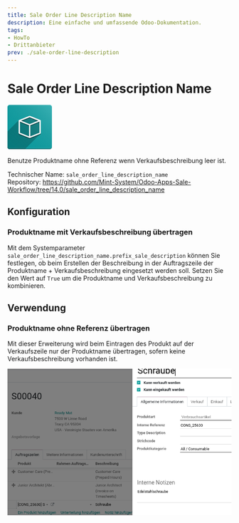 ```yaml
---
title: Sale Order Line Description Name
description: Eine einfache und umfassende Odoo-Dokumentation.
tags:
- HowTo
- Drittanbieter
prev: ./sale-order-line-description
---
```

# Sale Order Line Description Name
![icon_oms_box](assets/icon_oms_box.png)

 Benutze Produktname ohne Referenz wenn Verkaufsbeschreibung leer ist.

Technischer Name: `sale_order_line_description_name`\
Repository: <https://github.com/Mint-System/Odoo-Apps-Sale-Workflow/tree/14.0/sale_order_line_description_name>

## Konfiguration

### Produktname mit Verkaufsbeschreibung übertragen

Mit dem Systemparameter `sale_order_line_description_name.prefix_sale_description` können Sie festlegen, ob beim Erstellen der Beschreibung in der Auftragszeile der Produktname + Verkaufsbeschreibung eingesetzt werden soll. Setzen Sie den Wert auf `True` um die Produktname und Verkaufsbeschreibung zu kombinieren.

## Verwendung

### Produktname ohne Referenz übertragen

Mit dieser Erweiterung wird beim Eintragen des Produkt auf der Verkaufszeile nur der Produktname übertragen, sofern keine Verkaufsbeschreibung vorhanden ist.

![Sale Order Line Description Name](assets/Sale%20Order%20Line%20Description%20Name.png)